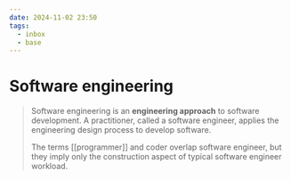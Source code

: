 ```yaml
---
date: 2024-11-02 23:50
tags:
  - inbox
  - base
---
```

# Software engineering

> Software engineering is an **engineering approach** to software
> development. A practitioner, called a software engineer, applies the
> engineering design process to develop software. 
>
> The terms [[programmer]] and coder overlap software engineer, but they imply
> only the construction aspect of typical software engineer workload.